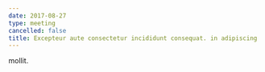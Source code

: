 ```yaml
---
date: 2017-08-27
type: meeting
cancelled: false
title: Excepteur aute consectetur incididunt consequat. in adipiscing
---
```

mollit.